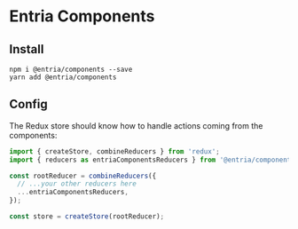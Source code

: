 # Entria Components

## Install

```
npm i @entria/components --save
yarn add @entria/components
```

## Config

The Redux store should know how to handle actions coming from the components:

```js
import { createStore, combineReducers } from 'redux';
import { reducers as entriaComponentsReducers } from '@entria/components';

const rootReducer = combineReducers({
  // ...your other reducers here
  ...entriaComponentsReducers,
});

const store = createStore(rootReducer);
```
